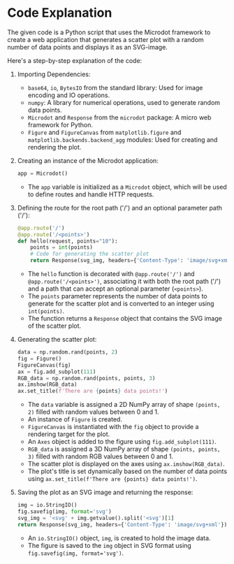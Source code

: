 # Code Explanation

The given code is a Python script that uses the Microdot framework to create a web application that generates a scatter plot with a random number of data points and displays it as an SVG-image.

Here's a step-by-step explanation of the code:

1. Importing Dependencies:
   - `base64`, `io`, `BytesIO` from the standard library: Used for image encoding and IO operations.
   - `numpy`: A library for numerical operations, used to generate random data points.
   - `Microdot` and `Response` from the `microdot` package: A micro web framework for Python.
   - `Figure` and `FigureCanvas` from `matplotlib.figure` and `matplotlib.backends.backend_agg` modules: Used for creating and rendering the plot.

2. Creating an instance of the Microdot application:
   ```python
   app = Microdot()
   ```
   - The `app` variable is initialized as a `Microdot` object, which will be used to define routes and handle HTTP requests.

3. Defining the route for the root path ('/') and an optional parameter path ('/<points>'):
   ```python
   @app.route('/')
   @app.route('/<points>')
   def hello(request, points="10"):
       points = int(points)
       # Code for generating the scatter plot
       return Response(svg_img, headers={'Content-Type': 'image/svg+xml'})
   ```
   - The `hello` function is decorated with `@app.route('/')` and `@app.route('/<points>')`, associating it with both the root path ('/') and a path that can accept an optional parameter (`<points>`).
   - The `points` parameter represents the number of data points to generate for the scatter plot and is converted to an integer using `int(points)`.
   - The function returns a `Response` object that contains the SVG image of the scatter plot.

4. Generating the scatter plot:
   ```python
   data = np.random.rand(points, 2)
   fig = Figure()
   FigureCanvas(fig)
   ax = fig.add_subplot(111)
   RGB_data = np.random.rand(points, points, 3)
   ax.imshow(RGB_data)
   ax.set_title(f'There are {points} data points!')
   ```
   - The `data` variable is assigned a 2D NumPy array of shape `(points, 2)` filled with random values between 0 and 1.
   - An instance of `Figure` is created.
   - `FigureCanvas` is instantiated with the `fig` object to provide a rendering target for the plot.
   - An `Axes` object is added to the figure using `fig.add_subplot(111)`.
   - `RGB_data` is assigned a 3D NumPy array of shape `(points, points, 3)` filled with random RGB values between 0 and 1.
   - The scatter plot is displayed on the axes using `ax.imshow(RGB_data)`.
   - The plot's title is set dynamically based on the number of data points using `ax.set_title(f'There are {points} data points!')`.

5. Saving the plot as an SVG image and returning the response:
   ```python
   img = io.StringIO()
   fig.savefig(img, format='svg')
   svg_img = '<svg' + img.getvalue().split('<svg')[1]
   return Response(svg_img, headers={'Content-Type': 'image/svg+xml'})
   ```
   - An `io.StringIO()` object, `img`, is created to hold the image data.
   - The figure is saved to the `img` object in SVG format using `fig.savefig(img, format='svg')`.
